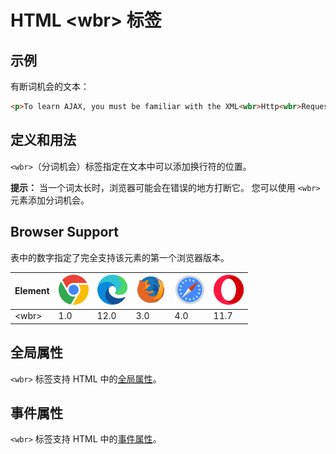 HTML \<wbr> 标签
===

## 示例

有断词机会的文本：

```html idoc:preview:iframe
<p>To learn AJAX, you must be familiar with the XML<wbr>Http<wbr>Request Object.​</p>
```

## 定义和用法

`<wbr>`（分词机会）标签指定在文本中可以添加换行符的位置。

**提示：** 当一个词太长时，浏览器可能会在错误的地方打断它。 您可以使用 `<wbr>` 元素添加分词机会。

## Browser Support

表中的数字指定了完全支持该元素的第一个浏览器版本。

| Element | ![chrome][1] | ![edge][2] | ![firefox][3] | ![safari][4] | ![opera][5] |
| ------- | --- | --- | --- | --- | --- |
| \<wbr>  | 1.0 | 12.0 | 3.0 | 4.0 | 11.7 |

## 全局属性

`<wbr>` 标签支持 HTML 中的[全局属性](../reference/standardattributes.md)。

## 事件属性

`<wbr>` 标签支持 HTML 中的[事件属性](../reference/eventattributes.md)。

[1]: ../assets/chrome.svg
[2]: ../assets/edge.svg
[3]: ../assets/firefox.svg
[4]: ../assets/safari.svg
[5]: ../assets/opera.svg